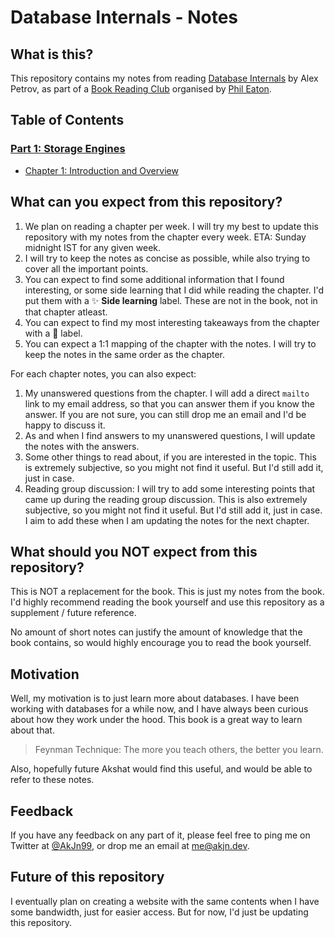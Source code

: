 # Database Internals - Notes

## What is this?
This repository contains my notes from reading [Database Internals](https://www.oreilly.com/library/view/database-internals/9781492040330/) by Alex Petrov, as part of a [Book Reading Club](https://eatonphil.com/2023-database-internals.html) organised by [Phil Eaton](https://eatonphil.com/).

## Table of Contents

### [Part 1: Storage Engines](https://github.com/Akshat-Jain/database-internals-notes/blob/main/Part%201%3A%20Storage%20Engines/Part%201%20-%20Storage%20Engines.md)

- [Chapter 1: Introduction and Overview](https://github.com/Akshat-Jain/database-internals-notes/blob/main/Part%201%3A%20Storage%20Engines/Chapter%201%20-%20Introduction%20and%20Overview.md)

## What can you expect from this repository?

1. We plan on reading a chapter per week. I will try my best to update this repository with my notes from the chapter every week. ETA: Sunday midnight IST for any given week.
2. I will try to keep the notes as concise as possible, while also trying to cover all the important points.
3. You can expect to find some additional information that I found interesting, or some side learning that I did while reading the chapter. I'd put them with a ✨ **Side learning** label. These are not in the book, not in that chapter atleast.
4. You can expect to find my most interesting takeaways from the chapter with a 🤯 label.
5. You can expect a 1:1 mapping of the chapter with the notes. I will try to keep the notes in the same order as the chapter.

For each chapter notes, you can also expect:
1. My unanswered questions from the chapter. I will add a direct `mailto` link to my email address, so that you can answer them if you know the answer. If you are not sure, you can still drop me an email and I'd be happy to discuss it.
2. As and when I find answers to my unanswered questions, I will update the notes with the answers.
3. Some other things to read about, if you are interested in the topic. This is extremely subjective, so you might not find it useful. But I'd still add it, just in case.
4. Reading group discussion: I will try to add some interesting points that came up during the reading group discussion. This is also extremely subjective, so you might not find it useful. But I'd still add it, just in case. I aim to add these when I am updating the notes for the next chapter.

## What should you NOT expect from this repository?

This is NOT a replacement for the book. This is just my notes from the book. I'd highly recommend reading the book yourself and use this repository as a supplement / future reference.

No amount of short notes can justify the amount of knowledge that the book contains, so would highly encourage you to read the book yourself.

## Motivation

Well, my motivation is to just learn more about databases. I have been working with databases for a while now, and I have always been curious about how they work under the hood. This book is a great way to learn about that.

> Feynman Technique: The more you teach others, the better you learn.

Also, hopefully future Akshat would find this useful, and would be able to refer to these notes.

## Feedback

If you have any feedback on any part of it, please feel free to ping me on Twitter at [@AkJn99](https://twitter.com/AkJn99), or drop me an email at [me@akjn.dev](mailto:me@akjn.dev).

## Future of this repository

I eventually plan on creating a website with the same contents when I have some bandwidth, just for easier access. But for now, I'd just be updating this repository.
